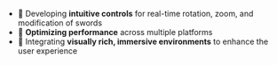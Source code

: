 - 🔧 Developing **intuitive controls** for real-time rotation, zoom, and modification of swords  
- 🚀 **Optimizing performance** across multiple platforms  
- 🌄 Integrating **visually rich, immersive environments** to enhance the user experience